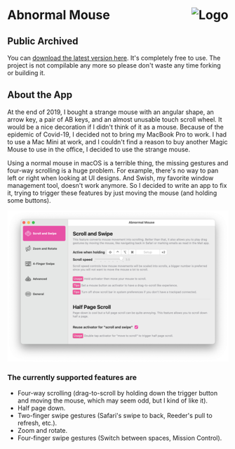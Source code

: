 # Abnormal Mouse <img alt="Logo" src="https://abnormalmouse.intii.com/image/icon.png" align="right" height="50">

## Public Archived

You can [download the latest version here](https://abnormalmouse.intii.com). It's completely free to use. The project is not compilable any more so please don't waste any time forking or building it.

## About the App

At the end of 2019, I bought a strange mouse with an angular shape, an arrow key, a pair of AB keys, and an almost unusable touch scroll wheel. It would be a nice decoration if I didn't think of it as a mouse. Because of the epidemic of Covid-19, I decided not to bring my MacBook Pro to work. I had to use a Mac Mini at work, and I couldn't find a reason to buy another Magic Mouse to use in the office, I decided to use the strange mouse.

Using a normal mouse in macOS is a terrible thing, the missing gestures and four-way scrolling is a huge problem. For example, there's no way to pan left or right when looking at UI designs. And Swish, my favorite window management tool, doesn't work anymore. So I decided to write an app to fix it, trying to trigger these features by just moving the mouse (and holding some buttons).

<img alt="Screenshot" src="screenshot.png">

### The currently supported features are

- Four-way scrolling (drag-to-scroll by holding down the trigger button and moving the mouse, which may seem odd, but I kind of like it).
- Half page down.
- Two-finger swipe gestures (Safari's swipe to back, Reeder's pull to refresh, etc.).
- Zoom and rotate.
- Four-finger swipe gestures (Switch between spaces, Mission Control).
